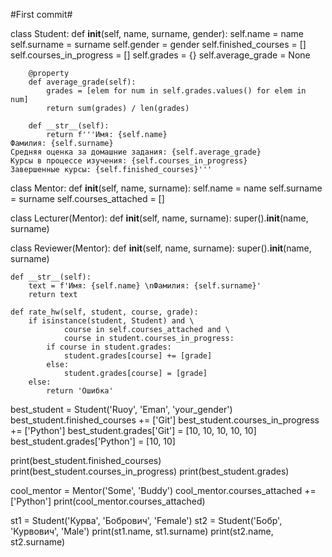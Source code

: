 #First commit#

class Student:
    def __init__(self, name, surname, gender):
        self.name = name
        self.surname = surname
        self.gender = gender
        self.finished_courses = []
        self.courses_in_progress = []
        self.grades = {}
        self.average_grade = None

        @property
        def average_grade(self):
            grades = [elem for num in self.grades.values() for elem in num]
            return sum(grades) / len(grades)

        def __str__(self):
            return f'''Имя: {self.name}
    Фамилия: {self.surname}
    Средняя оценка за домашние задания: {self.average_grade}
    Курсы в процессе изучения: {self.courses_in_progress}
    Завершенные курсы: {self.finished_courses}'''


class Mentor:
    def __init__(self, name, surname):
        self.name = name
        self.surname = surname
        self.courses_attached = []

class Lecturer(Mentor):
    def __init__(self, name, surname):
        super().__init__(name, surname)


class Reviewer(Mentor):
    def __init__(self, name, surname):
        super().__init__(name, surname)

    def __str__(self):
        text = f'Имя: {self.name} \nФамилия: {self.surname}'
        return text

    def rate_hw(self, student, course, grade):
        if isinstance(student, Student) and \
                course in self.courses_attached and \
                course in student.courses_in_progress:
            if course in student.grades:
                student.grades[course] += [grade]
            else:
                student.grades[course] = [grade]
        else:
            return 'Ошибка'


best_student = Student('Ruoy', 'Eman', 'your_gender')
best_student.finished_courses += ['Git']
best_student.courses_in_progress += ['Python']
best_student.grades['Git'] = [10, 10, 10, 10, 10]
best_student.grades['Python'] = [10, 10]

print(best_student.finished_courses)
print(best_student.courses_in_progress)
print(best_student.grades)

cool_mentor = Mentor('Some', 'Buddy')
cool_mentor.courses_attached += ['Python']
print(cool_mentor.courses_attached)

st1 = Student('Курва', 'Бобрович', 'Female')
st2 = Student('Бобр', 'Курвович', 'Male')
print(st1.name, st1.surname)
print(st2.name, st2.surname)
